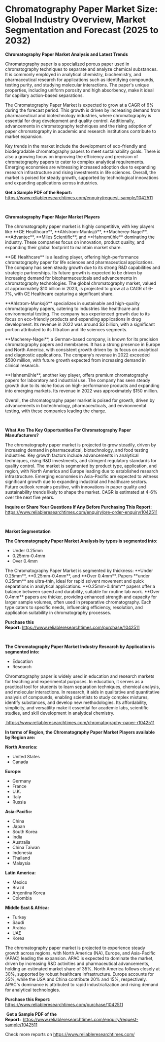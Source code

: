 <p><h1>Chromatography Paper Market Size: Global Industry Overview, Market Segmentation and Forecast (2025 to 2032)</h1></p><p><strong>Chromatography Paper Market Analysis and Latest Trends</strong></p>
<p><p>Chromatography paper is a specialized porous paper used in chromatography techniques to separate and analyze chemical substances. It is commonly employed in analytical chemistry, biochemistry, and pharmaceutical research for applications such as identifying compounds, testing purity, and studying molecular interactions. The paper's unique properties, including uniform porosity and high absorbency, make it ideal for capillary action-based separations.</p><p>The Chromatography Paper Market is expected to grow at a CAGR of 6% during the forecast period. This growth is driven by increasing demand from pharmaceutical and biotechnology industries, where chromatography is essential for drug development and quality control. Additionally, advancements in chromatography techniques and the rising adoption of paper chromatography in academic and research institutions contribute to market expansion.</p><p>Key trends in the market include the development of eco-friendly and biodegradable chromatography papers to meet sustainability goals. There is also a growing focus on improving the efficiency and precision of chromatography papers to cater to complex analytical requirements. Emerging economies are witnessing increased adoption due to expanding research infrastructure and rising investments in life sciences. Overall, the market is poised for steady growth, supported by technological innovations and expanding applications across industries.</p></p>
<p><strong>Get a Sample PDF of the Report:&nbsp;</strong> <a href="https://www.reliableresearchtimes.com/enquiry/request-sample/1042511?utm_campaign=2143&utm_medium=2&utm_source=Github&utm_content=ia&utm_term=26012025&utm_id=chromatography-paper">https://www.reliableresearchtimes.com/enquiry/request-sample/1042511</a></p>
<p>&nbsp;</p>
<p><strong>Chromatography Paper Major Market Players</strong></p>
<p><p>The chromatography paper market is highly competitive, with key players like **GE Healthcare**, **Ahlstrom-Munksjö**, **Macherey-Nagel**, **Advantec**, **Miles Scientific**, and **Hahnemühle** dominating the industry. These companies focus on innovation, product quality, and expanding their global footprint to maintain market share.</p><p>**GE Healthcare** is a leading player, offering high-performance chromatography paper for life sciences and pharmaceutical applications. The company has seen steady growth due to its strong R&D capabilities and strategic partnerships. Its future growth is expected to be driven by increasing demand for biopharmaceuticals and advancements in chromatography technologies. The global chromatography market, valued at approximately $10 billion in 2023, is projected to grow at a CAGR of 6-7%, with GE Healthcare capturing a significant share.</p><p>**Ahlstrom-Munksjö** specializes in sustainable and high-quality chromatography papers, catering to industries like healthcare and environmental testing. The company has experienced growth due to its focus on eco-friendly products and expanding applications in drug development. Its revenue in 2022 was around $3 billion, with a significant portion attributed to its filtration and life sciences segments.</p><p>**Macherey-Nagel**, a German-based company, is known for its precision chromatography papers and membranes. It has a strong presence in Europe and North America, with consistent growth driven by its focus on analytical and diagnostic applications. The company’s revenue in 2022 exceeded $500 million, with future growth expected from increasing demand in clinical research.</p><p>**Hahnemühle**, another key player, offers premium chromatography papers for laboratory and industrial use. The company has seen steady growth due to its niche focus on high-performance products and expanding into emerging markets. Its revenue in 2022 was approximately $150 million.</p><p>Overall, the chromatography paper market is poised for growth, driven by advancements in biotechnology, pharmaceuticals, and environmental testing, with these companies leading the charge.</p></p>
<p>&nbsp;</p>
<p><strong>What Are The Key Opportunities For Chromatography Paper Manufacturers?</strong></p>
<p><p>The chromatography paper market is projected to grow steadily, driven by increasing demand in pharmaceutical, biotechnology, and food testing industries. Key growth factors include advancements in analytical techniques, rising R&D investments, and stringent regulatory standards for quality control. The market is segmented by product type, application, and region, with North America and Europe leading due to established research infrastructure. Emerging economies in Asia-Pacific are expected to witness significant growth due to expanding industrial and healthcare sectors. Future outlook remains positive, with innovations in paper quality and sustainability trends likely to shape the market. CAGR is estimated at 4-6% over the next five years.</p></p>
<p><strong>Inquire or Share Your Questions If Any Before Purchasing This Report:</strong> <a href="https://www.reliableresearchtimes.com/enquiry/pre-order-enquiry/1042511?utm_campaign=2143&utm_medium=2&utm_source=Github&utm_content=ia&utm_term=26012025&utm_id=chromatography-paper">https://www.reliableresearchtimes.com/enquiry/pre-order-enquiry/1042511</a></p>
<p>&nbsp;</p>
<p><strong>Market Segmentation</strong></p>
<p><strong>The Chromatography Paper Market Analysis by types is segmented into:</strong></p>
<p><ul><li>Under 0.25mm</li><li>0.25mm-0.4mm</li><li>Over 0.4mm</li></ul></p>
<p><p>The Chromatography Paper Market is segmented by thickness: **Under 0.25mm**, **0.25mm-0.4mm**, and **Over 0.4mm**. Papers **under 0.25mm** are ultra-thin, ideal for rapid solvent movement and quick separations in analytical applications. **0.25mm-0.4mm** papers offer a balance between speed and durability, suitable for routine lab work. **Over 0.4mm** papers are thicker, providing enhanced strength and capacity for larger sample volumes, often used in preparative chromatography. Each type caters to specific needs, influencing efficiency, resolution, and application suitability in chromatography processes.</p></p>
<p><strong>Purchase this Report:&nbsp;</strong><a href="https://www.reliableresearchtimes.com/purchase/1042511?utm_campaign=2143&utm_medium=2&utm_source=Github&utm_content=ia&utm_term=26012025&utm_id=chromatography-paper">https://www.reliableresearchtimes.com/purchase/1042511</a></p>
<p>&nbsp;</p>
<p><strong>The Chromatography Paper Market Industry Research by Application is segmented into:</strong></p>
<p><ul><li>Education</li><li>Research</li></ul></p>
<p><p>Chromatography paper is widely used in education and research markets for teaching and experimental purposes. In education, it serves as a practical tool for students to learn separation techniques, chemical analysis, and molecular interactions. In research, it aids in qualitative and quantitative analysis of compounds, enabling scientists to study complex mixtures, identify substances, and develop new methodologies. Its affordability, simplicity, and versatility make it essential for academic labs, scientific studies, and skill development in analytical chemistry.</p></p>
<p><a href="https://www.reliableresearchtimes.com/chromatography-paper-r1042511?utm_campaign=2143&utm_medium=2&utm_source=Github&utm_content=ia&utm_term=26012025&utm_id=chromatography-paper">&nbsp;https://www.reliableresearchtimes.com/chromatography-paper-r1042511</a></p>
<p><strong>In terms of Region, the Chromatography Paper Market Players available by Region are:</strong></p>
<p>
    <p> <strong> North America: </strong>
        <ul>
            <li>United States</li>
            <li>Canada</li>
        </ul>
        </p> 
    <p> <strong> Europe: </strong>
        <ul>
            <li>Germany</li>
            <li>France</li>
            <li>U.K.</li>
            <li>Italy</li>
            <li>Russia</li>
        </ul>
        </p> 
    <p> <strong> Asia-Pacific: </strong>
        <ul>
            <li>China</li>
            <li>Japan</li>
            <li>South Korea</li>
            <li>India</li>
            <li>Australia</li>
            <li>China Taiwan</li>
            <li>Indonesia</li>
            <li>Thailand</li>
            <li>Malaysia</li>
        </ul>
        </p> 
    <p> <strong> Latin America: </strong>
        <ul>
            <li>Mexico</li>
            <li>Brazil</li>
            <li>Argentina Korea</li>
            <li>Colombia</li>
        </ul>
        </p> 
    <p> <strong> Middle East & Africa: </strong>
        <ul>
            <li>Turkey</li>
            <li>Saudi</li>
            <li>Arabia</li>
            <li>UAE</li>
            <li>Korea</li>
        </ul>
    </p>
    </p>
<p><p>The chromatography paper market is projected to experience steady growth across regions, with North America (NA), Europe, and Asia-Pacific (APAC) leading the expansion. APAC is expected to dominate the market, driven by increasing R&D activities and pharmaceutical advancements, holding an estimated market share of 35%. North America follows closely at 30%, supported by robust healthcare infrastructure. Europe accounts for 25%, while the USA and China contribute 20% and 15%, respectively. APAC's dominance is attributed to rapid industrialization and rising demand for analytical technologies.</p></p>
<p><strong>Purchase this Report: </strong><a href="https://www.reliableresearchtimes.com/purchase/1042511?utm_campaign=2143&utm_medium=2&utm_source=Github&utm_content=ia&utm_term=26012025&utm_id=chromatography-paper">https://www.reliableresearchtimes.com/purchase/1042511</a></p>
<p>&nbsp;<strong>Get a Sample PDF of the Report:&nbsp;&nbsp;</strong><a href="https://www.reliableresearchtimes.com/enquiry/request-sample/1042511?utm_campaign=2143&utm_medium=2&utm_source=Github&utm_content=ia&utm_term=26012025&utm_id=chromatography-paper">https://www.reliableresearchtimes.com/enquiry/request-sample/1042511</a></p>
<p><strong></strong></p>
<p>Check more reports on <a href="https://www.reliableresearchtimes.com/?utm_campaign=2143&utm_medium=2&utm_source=Github&utm_content=ia&utm_term=26012025&utm_id=chromatography-paper">https://www.reliableresearchtimes.com/</a></p>